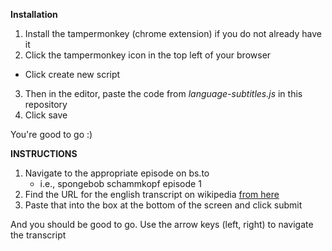 **Installation**
1) Install the tampermonkey (chrome extension) if you do not already have it
2) Click the tampermonkey icon in the top left of your browser
  - Click create new script
3) Then in the editor, paste the code from *language-subtitles.js* in this repository
4) Click save

You're good to go :)

**INSTRUCTIONS**
1) Navigate to the appropriate episode on bs.to
      * i.e., spongebob schammkopf episode 1 
2) Find the URL for the english transcript on wikipedia [from here](http://en.spongepedia.org/index.php?title=Episode_Transcripts/Season_1)
3) Paste that into the box at the bottom of the screen and click submit

And you should be good to go.
Use the arrow keys (left, right) to navigate the transcript
